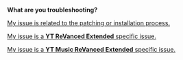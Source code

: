 **What are you troubleshooting?**

[My issue is related to the patching or installation process.](https://github.com/ReVanced-Extended-Community/Community-Guides/blob/main/community-wiki/general-troubleshooting.md)

[My issue is a **YT ReVanced Extended** specific issue.](https://github.com/ReVanced-Extended-Community/Community-Guides/blob/main/community-wiki/yt-troubleshooting.md)

[My issue is a **YT Music ReVanced Extended** specific issue.](https://github.com/ReVanced-Extended-Community/Community-Guides/blob/main/community-wiki/ytm-troubleshooting.md)
